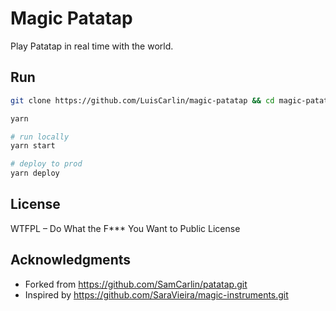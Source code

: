 # Magic Patatap

Play Patatap in real time with the world.

## Run

```bash
git clone https://github.com/LuisCarlin/magic-patatap && cd magic-patatap

yarn

# run locally
yarn start

# deploy to prod
yarn deploy
```

## License

WTFPL – Do What the F\*\*\* You Want to Public License

## Acknowledgments

- Forked from https://github.com/SamCarlin/patatap.git
- Inspired by https://github.com/SaraVieira/magic-instruments.git
